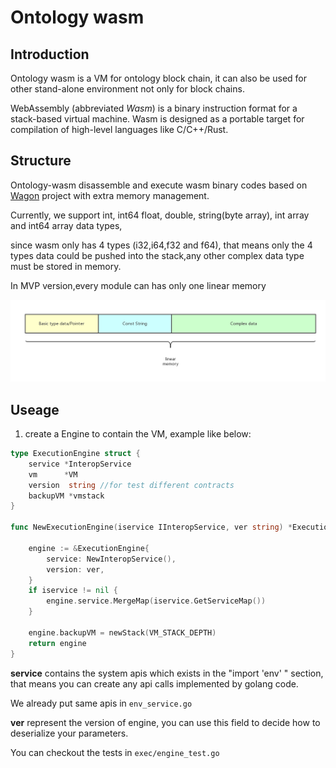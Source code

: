 Ontology wasm
=====
## Introduction
Ontology wasm is a VM for ontology block chain, it can also be used for other stand-alone environment not only for block chains.

WebAssembly (abbreviated *Wasm*) is a binary instruction format for a stack-based virtual machine. Wasm is designed as a portable target for compilation of high-level languages like C/C++/Rust.



## Structure

Ontology-wasm disassemble and execute wasm binary codes based on [Wagon](https://github.com/go-interpreter/wagon) project with extra memory management. 

Currently, we support int, int64 float, double, string(byte array), int array and int64 array data types,

since wasm only has 4 types (i32,i64,f32 and f64), that means only the 4 types data could be pushed into the stack,any other complex data type must be stored in memory.

In  MVP version,every module can has only one linear memory

![memory](./doc/images/memory.png)



## Useage

1. create a Engine to contain the VM, example like below:

```go
type ExecutionEngine struct {
	service *InteropService
	vm      *VM
	version  string //for test different contracts
	backupVM *vmstack
}

func NewExecutionEngine(iservice IInteropService, ver string) *ExecutionEngine {

	engine := &ExecutionEngine{
		service: NewInteropService(),
		version: ver,
	}
	if iservice != nil {
		engine.service.MergeMap(iservice.GetServiceMap())
	}

	engine.backupVM = newStack(VM_STACK_DEPTH)
	return engine
}
```

**service** contains the system apis which exists in the "import 'env' " section, that means you can create any api calls implemented by golang code.

We already put same apis in ```env_service.go```

**ver** represent the version of engine, you can use this field to decide how to deserialize your parameters.

You can checkout the tests in ```exec/engine_test.go```
